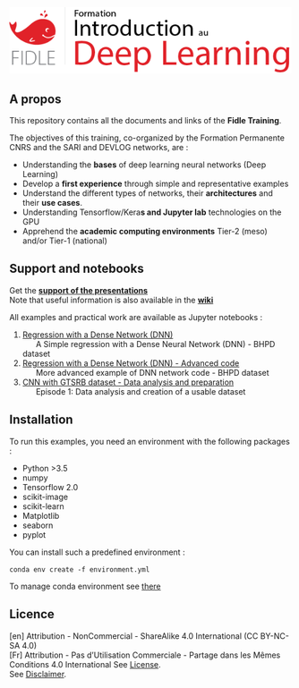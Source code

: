 
![](fidle/img/00-Fidle-titre-01_m.png)

## A propos

This repository contains all the documents and links of the **Fidle Training**.  

The objectives of this training, co-organized by the Formation Permanente CNRS and the SARI and DEVLOG networks, are :
 - Understanding the **bases** of deep learning neural networks (Deep Learning)
 - Develop a **first experience** through simple and representative examples
 - Understand the different types of networks, their **architectures** and their **use cases**.
 - Understanding Tensorflow/Kera**s and Jupyter lab** technologies on the GPU
 - Apprehend the **academic computing environments** Tier-2 (meso) and/or Tier-1 (national)

## Support and notebooks
Get the **[support of the presentations](Bientot)**  
Note that useful information is also available in the **[wiki](https://gricad-gitlab.univ-grenoble-alpes.fr/talks/fidle/-/wikis/home)**  

All examples and practical work are available as Jupyter notebooks :

<!-- INDEX -->
<!-- INDEX_BEGIN -->
1. [Regression with a Dense Network (DNN)](BHPD/01-DNN-Regression.ipynb)<br>
&nbsp;&nbsp;&nbsp;&nbsp;&nbsp;&nbsp;A Simple regression with a Dense Neural Network (DNN) - BHPD dataset
1. [Regression with a Dense Network (DNN) - Advanced code](BHPD/02-DNN-Regression-Premium.ipynb)<br>
&nbsp;&nbsp;&nbsp;&nbsp;&nbsp;&nbsp;More advanced example of DNN network code - BHPD dataset
1. [CNN with GTSRB dataset - Data analysis and preparation](GTSRB/01-Preparation-of-data.ipynb)<br>
&nbsp;&nbsp;&nbsp;&nbsp;&nbsp;&nbsp;Episode 1: Data analysis and creation of a usable dataset
<!-- INDEX_END -->



## Installation
To run this examples, you need an environment with the following packages :
 - Python >3.5
 - numpy
 - Tensorflow 2.0
 - scikit-image
 - scikit-learn
 - Matplotlib
 - seaborn
 - pyplot

You can install such a predefined environment :
```
conda env create -f environment.yml
```

To manage conda environment see [there](https://docs.conda.io/projects/conda/en/latest/user-guide/tasks/manage-environments.html#)  



## Licence

\[en\] Attribution - NonCommercial - ShareAlike 4.0 International (CC BY-NC-SA 4.0)  
\[Fr\] Attribution - Pas d’Utilisation Commerciale - Partage dans les Mêmes Conditions 4.0 International
See [License](https://creativecommons.org/licenses/by-nc-sa/4.0/legalcode).  
See [Disclaimer](https://creativecommons.org/licenses/by-nc-sa/4.0/#).